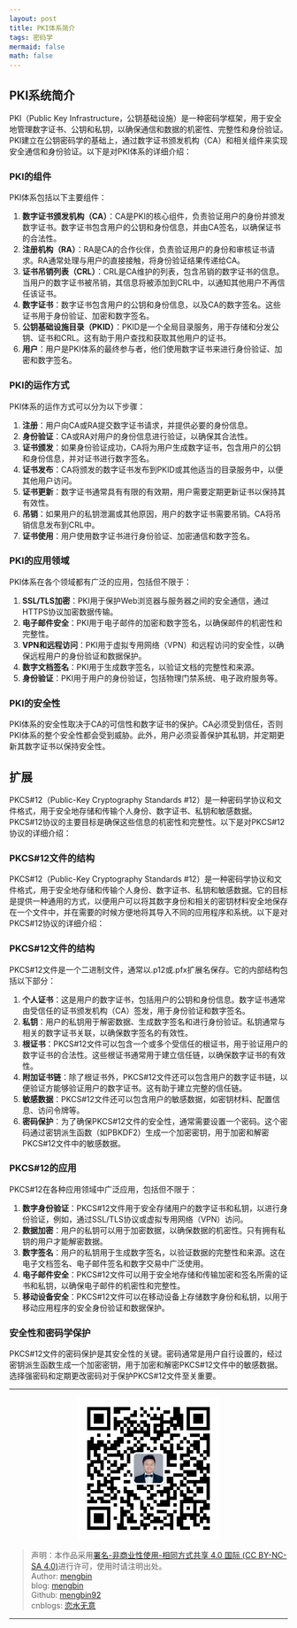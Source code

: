 ```yaml
---
layout: post
title: PKI体系简介
tags: 密码学
mermaid: false
math: false
---  
```


## PKI系统简介

PKI（Public Key Infrastructure，公钥基础设施）是一种密码学框架，用于安全地管理数字证书、公钥和私钥，以确保通信和数据的机密性、完整性和身份验证。PKI建立在公钥密码学的基础上，通过数字证书颁发机构（CA）和相关组件来实现安全通信和身份验证。以下是对PKI体系的详细介绍：

### PKI的组件

PKI体系包括以下主要组件：

1. **数字证书颁发机构（CA）**：CA是PKI的核心组件，负责验证用户的身份并颁发数字证书。数字证书包含用户的公钥和身份信息，并由CA签名，以确保证书的合法性。
2. **注册机构（RA）**：RA是CA的合作伙伴，负责验证用户的身份和审核证书请求。RA通常处理与用户的直接接触，将身份验证结果传递给CA。
3. **证书吊销列表（CRL）**：CRL是CA维护的列表，包含吊销的数字证书的信息。当用户的数字证书被吊销，其信息将被添加到CRL中，以通知其他用户不再信任该证书。
4. **数字证书**：数字证书包含用户的公钥和身份信息，以及CA的数字签名。这些证书用于身份验证、加密和数字签名。
5. **公钥基础设施目录（PKID）**：PKID是一个全局目录服务，用于存储和分发公钥、证书和CRL。这有助于用户查找和获取其他用户的证书。
6. **用户**：用户是PKI体系的最终参与者，他们使用数字证书来进行身份验证、加密和数字签名。

### PKI的运作方式

PKI体系的运作方式可以分为以下步骤：

1. **注册**：用户向CA或RA提交数字证书请求，并提供必要的身份信息。
2. **身份验证**：CA或RA对用户的身份信息进行验证，以确保其合法性。
3. **证书颁发**：如果身份验证成功，CA将为用户生成数字证书，包含用户的公钥和身份信息，并对证书进行数字签名。
4. **证书发布**：CA将颁发的数字证书发布到PKID或其他适当的目录服务中，以便其他用户访问。
5. **证书更新**：数字证书通常具有有限的有效期，用户需要定期更新证书以保持其有效性。
6. **吊销**：如果用户的私钥泄漏或其他原因，用户的数字证书需要吊销。CA将吊销信息发布到CRL中。
7. **证书使用**：用户使用数字证书进行身份验证、加密通信和数字签名。

### PKI的应用领域

PKI体系在各个领域都有广泛的应用，包括但不限于：

1. **SSL/TLS加密**：PKI用于保护Web浏览器与服务器之间的安全通信，通过HTTPS协议加密数据传输。
2. **电子邮件安全**：PKI用于电子邮件的加密和数字签名，以确保邮件的机密性和完整性。
3. **VPN和远程访问**：PKI用于虚拟专用网络（VPN）和远程访问的安全性，以确保远程用户的身份验证和数据保护。
4. **数字文档签名**：PKI用于生成数字签名，以验证文档的完整性和来源。
5. **身份验证**：PKI用于用户的身份验证，包括物理门禁系统、电子政府服务等。

### PKI的安全性

PKI体系的安全性取决于CA的可信性和数字证书的保护。CA必须受到信任，否则PKI体系的整个安全性都会受到威胁。此外，用户必须妥善保护其私钥，并定期更新其数字证书以保持安全性。

## 扩展  

PKCS#12（Public-Key Cryptography Standards #12）是一种密码学协议和文件格式，用于安全地存储和传输个人身份、数字证书、私钥和敏感数据。PKCS#12协议的主要目标是确保这些信息的机密性和完整性。以下是对PKCS#12协议的详细介绍：

### PKCS#12文件的结构

PKCS#12（Public-Key Cryptography Standards #12）是一种密码学协议和文件格式，用于安全地存储和传输个人身份、数字证书、私钥和敏感数据。它的目标是提供一种通用的方式，以便用户可以将其数字身份和相关的密钥材料安全地保存在一个文件中，并在需要的时候方便地将其导入不同的应用程序和系统。以下是对PKCS#12协议的详细介绍：

### PKCS#12文件的结构

PKCS#12文件是一个二进制文件，通常以.p12或.pfx扩展名保存。它的内部结构包括以下部分：

1. **个人证书**：这是用户的数字证书，包括用户的公钥和身份信息。数字证书通常由受信任的证书颁发机构（CA）签发，用于身份验证和数字签名。
2. **私钥**：用户的私钥用于解密数据、生成数字签名和进行身份验证。私钥通常与相关的数字证书关联，以确保数字签名的有效性。
3. **根证书**：PKCS#12文件可以包含一个或多个受信任的根证书，用于验证用户的数字证书的合法性。这些根证书通常用于建立信任链，以确保数字证书的有效性。
4. **附加证书链**：除了根证书外，PKCS#12文件还可以包含用户的数字证书链，以便验证方能够验证用户的数字证书。这有助于建立完整的信任链。
5. **敏感数据**：PKCS#12文件还可以包含用户的敏感数据，如密钥材料、配置信息、访问令牌等。
6. **密码保护**：为了确保PKCS#12文件的安全性，通常需要设置一个密码。这个密码通过密钥派生函数（如PBKDF2）生成一个加密密钥，用于加密和解密PKCS#12文件中的敏感数据。

### PKCS#12的应用

PKCS#12在各种应用领域中广泛应用，包括但不限于：

1. **数字身份验证**：PKCS#12文件用于安全存储用户的数字证书和私钥，以进行身份验证，例如，通过SSL/TLS协议或虚拟专用网络（VPN）访问。
2. **数据加密**：用户的私钥可以用于加密数据，以确保数据的机密性。只有拥有私钥的用户才能解密数据。
3. **数字签名**：用户的私钥用于生成数字签名，以验证数据的完整性和来源。这在电子文档签名、电子邮件签名和数字交易中广泛使用。
4. **电子邮件安全**：PKCS#12文件可以用于安全地存储和传输加密和签名所需的证书和私钥，以确保电子邮件的机密性和完整性。
5. **移动设备安全**：PKCS#12文件可以在移动设备上存储数字身份和私钥，以用于移动应用程序的安全身份验证和数据保护。

### 安全性和密码学保护

PKCS#12文件的密码保护是其安全性的关键。密码通常是用户自行设置的，经过密钥派生函数生成一个加密密钥，用于加密和解密PKCS#12文件中的敏感数据。选择强密码和定期更改密码对于保护PKCS#12文件至关重要。

---

<div align="center">
  <img src="../img/qrcode_wechat.jpg" alt="孟斯特">
</div>

> 声明：本作品采用[署名-非商业性使用-相同方式共享 4.0 国际 (CC BY-NC-SA 4.0)](https://creativecommons.org/licenses/by-nc-sa/4.0/deed.zh)进行许可，使用时请注明出处。  
> Author: [mengbin](mengbin1992@outlook.com)  
> blog: [mengbin](https://mengbin.top)  
> Github: [mengbin92](https://mengbin92.github.io/)  
> cnblogs: [恋水无意](https://www.cnblogs.com/lianshuiwuyi/)  

---
